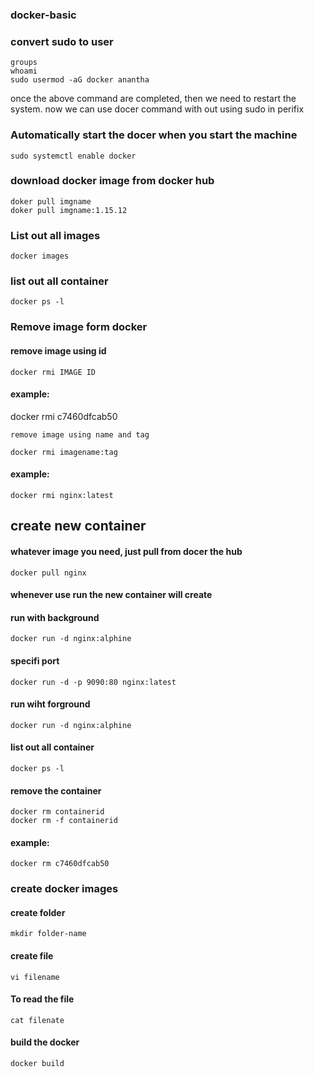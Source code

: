 ### docker-basic
### convert sudo to user
    groups
    whoami
    sudo usermod -aG docker anantha

once the above command are completed, then we need to restart the system.
now we can use docer command with out using sudo in perifix

### Automatically start the docer when you start the machine
    sudo systemctl enable docker

### download docker image from docker hub
    doker pull imgname
    doker pull imgname:1.15.12
### List out all images
    docker images
### list out all container
    docker ps -l
### Remove image form docker
#### remove image using id
    docker rmi IMAGE ID
#### example: 
docker rmi c7460dfcab50

    remove image using name and tag

    docker rmi imagename:tag
#### example:
    docker rmi nginx:latest
## create new container
#### whatever image you need, just pull from docer the hub 
    docker pull nginx
#### whenever use run the new container will create
#### run with background
    docker run -d nginx:alphine
#### specifi port
    docker run -d -p 9090:80 nginx:latest
#### run wiht forground
    docker run -d nginx:alphine
#### list out all container
    docker ps -l
#### remove the container 
    docker rm containerid
    docker rm -f containerid
#### example: 
    docker rm c7460dfcab50

### create docker images
#### create folder
    mkdir folder-name
#### create file
    vi filename
#### To read the file
    cat filenate
#### build the docker
    docker build